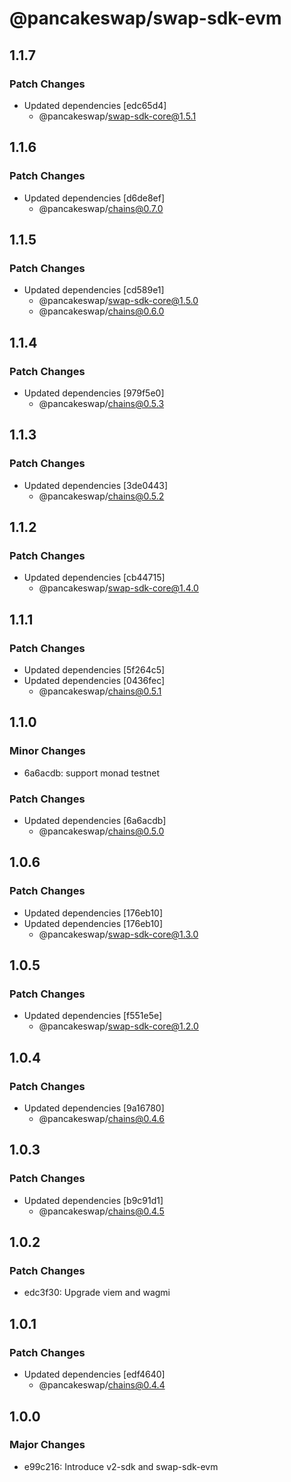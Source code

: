 # @pancakeswap/swap-sdk-evm

## 1.1.7

### Patch Changes

- Updated dependencies [edc65d4]
  - @pancakeswap/swap-sdk-core@1.5.1

## 1.1.6

### Patch Changes

- Updated dependencies [d6de8ef]
  - @pancakeswap/chains@0.7.0

## 1.1.5

### Patch Changes

- Updated dependencies [cd589e1]
  - @pancakeswap/swap-sdk-core@1.5.0
  - @pancakeswap/chains@0.6.0

## 1.1.4

### Patch Changes

- Updated dependencies [979f5e0]
  - @pancakeswap/chains@0.5.3

## 1.1.3

### Patch Changes

- Updated dependencies [3de0443]
  - @pancakeswap/chains@0.5.2

## 1.1.2

### Patch Changes

- Updated dependencies [cb44715]
  - @pancakeswap/swap-sdk-core@1.4.0

## 1.1.1

### Patch Changes

- Updated dependencies [5f264c5]
- Updated dependencies [0436fec]
  - @pancakeswap/chains@0.5.1

## 1.1.0

### Minor Changes

- 6a6acdb: support monad testnet

### Patch Changes

- Updated dependencies [6a6acdb]
  - @pancakeswap/chains@0.5.0

## 1.0.6

### Patch Changes

- Updated dependencies [176eb10]
- Updated dependencies [176eb10]
  - @pancakeswap/swap-sdk-core@1.3.0

## 1.0.5

### Patch Changes

- Updated dependencies [f551e5e]
  - @pancakeswap/swap-sdk-core@1.2.0

## 1.0.4

### Patch Changes

- Updated dependencies [9a16780]
  - @pancakeswap/chains@0.4.6

## 1.0.3

### Patch Changes

- Updated dependencies [b9c91d1]
  - @pancakeswap/chains@0.4.5

## 1.0.2

### Patch Changes

- edc3f30: Upgrade viem and wagmi

## 1.0.1

### Patch Changes

- Updated dependencies [edf4640]
  - @pancakeswap/chains@0.4.4

## 1.0.0

### Major Changes

- e99c216: Introduce v2-sdk and swap-sdk-evm
